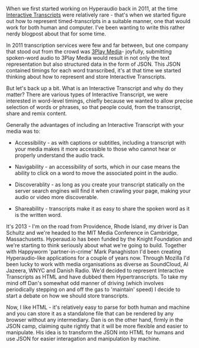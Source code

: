 When we first started working on Hyperaudio back in 2011, at the time [Interactive Transcripts](https://en.wikipedia.org/wiki/Interactive_transcripts) were relatively rare - that's when we started figure out how to represent timed-transcripts in a suitable manner, one that would work for both human and computer. I’ve been wanting to write this rather nerdy blogpost about that for some time.

In 2011 transcription services were few and far between, but one company that stood out from the crowd was [3Play Media](https://www.3playmedia.com/)- joyfully, submitting spoken-word audio to 3Play Media would result in not only the text representation but also structured data in the form of JSON. This JSON contained timings for each word transcribed, it's at that time we started thinking about how to represent and store Interactive Transcripts.

But let's back up a bit. What is an Interactive Transcript and why do they matter? There are various types of Interactive Transcript, we were interested in word-level timings, chiefly because we wanted to allow precise selection of words or phrases, so that people could, from the transcript, share and remix content.

Generally the advantages of including an Interactive Transcript with your media was to:

- Accessibility - as with captions or subtitles, including a transcript with your media makes it more accessible to those who cannot hear or properly understand the audio track.

- Navigability - an accessibility of sorts, which in our case means the ability to click on a word to move the associated point in the audio.

- Discoverablity - as long as you create your transcript statically on the server search engines will find it when crawling your page, making your audio or video more discoverable.

- Shareability - transcripts make it as easy to share the spoken word as it is the written word.

It's 2013 - I'm on the road from Providence, Rhode Island, my driver is Dan Schultz and we're headed to the MIT Media Conference in Cambridge, Massachusetts. Hyperaud.io has been funded by the Knight Foundation and we're starting to think seriously about what we're going to build. Together with Happyworm 'partner-in-crime' Mark Panaghiston I'd been creating Hyperaudio-like applications for a couple of years now. Through Mozilla I'd been lucky to work with media organisations as diverse as SoundCloud, Al Jazeera, WNYC and Danish Radio. We'd decided to represent Interactive Transcripts as HTML and have dubbed them Hypertranscripts. To take my mind off Dan's somewhat odd manner of driving (which involves periodically stepping on and off the gas to 'maintain' speed) I decide to start a debate on how we should store transcripts.

Now, I like HTML - it's relatively easy to parse for both human and machine and you can store it as a standalone file that can be rendered by any browser without any intermediary. Dan is on the other hand, firmly in the JSON camp, claiming quite rightly that it will be more flexible and easier to manipulate. His idea is to transform the JSON into HTML for humans and use JSON for easier interagation and manipulation by machine.








